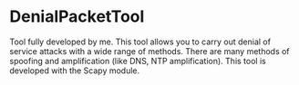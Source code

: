 # DenialPacketTool
Tool fully developed by me. This tool allows you to carry out denial of service attacks with a wide range of methods. There are many methods of spoofing and amplification (like DNS, NTP amplification). This tool is developed with the Scapy module.
